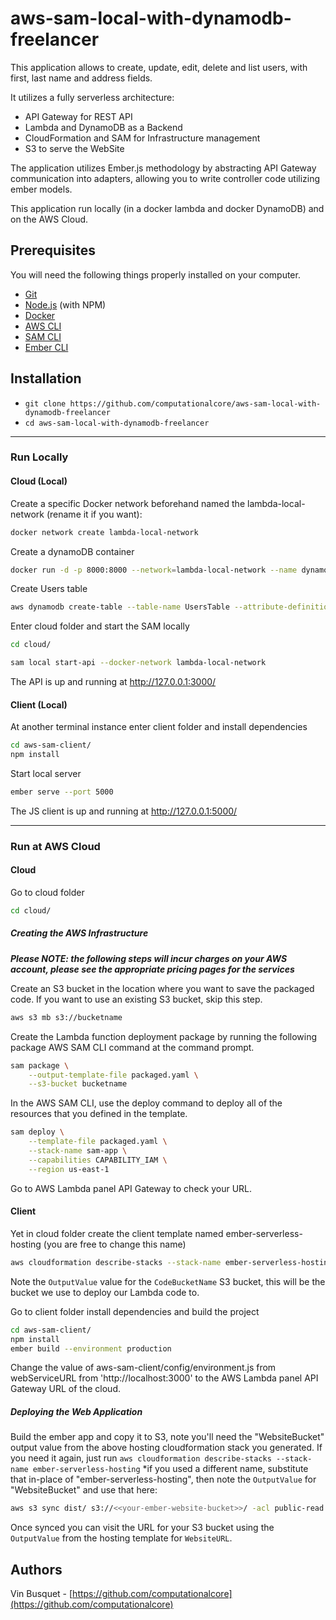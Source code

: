 # aws-sam-local-with-dynamodb-freelancer

This application allows to create, update, edit, delete and list users, with first, last name and address fields.

 It utilizes a fully serverless architecture:

 - API Gateway for REST API
 - Lambda and DynamoDB as a Backend
 - CloudFormation and SAM for Infrastructure management
 - S3 to serve the WebSite

The application utilizes Ember.js methodology by abstracting API Gateway communication into adapters, allowing you to write controller code utilizing ember models.

This application run locally (in a docker lambda and docker DynamoDB) and on the AWS Cloud.

## Prerequisites

You will need the following things properly installed on your computer.

* [Git](https://git-scm.com/)
* [Node.js](https://nodejs.org/) (with NPM)
* [Docker](https://www.docker.com/get-started)
* [AWS CLI](https://aws.amazon.com/cli)
* [SAM CLI](https://docs.aws.amazon.com/pt_br/serverless-application-model/latest/developerguide/serverless-sam-cli-install.html)
* [Ember CLI](https://ember-cli.com/)

## Installation

* `git clone https://github.com/computationalcore/aws-sam-local-with-dynamodb-freelancer`
* `cd aws-sam-local-with-dynamodb-freelancer`

--------------------

### Run Locally

#### Cloud (Local)

Create a specific Docker network beforehand named the lambda-local-network (rename it if you want):

```bash
docker network create lambda-local-network
```

Create a dynamoDB container

```bash
docker run -d -p 8000:8000 --network=lambda-local-network --name dynamodb-local amazon/dynamodb-local -Djava.library.path=./DynamoDBLocal_lib -jar DynamoDBLocal.jar -sharedDb
```

Create Users table

```bash
aws dynamodb create-table --table-name UsersTable --attribute-definitions AttributeName=id,AttributeType=S --key-schema AttributeName=id,KeyType=HASH --provisioned-throughput ReadCapacityUnits=5,WriteCapacityUnits=5 --endpoint-url http://127.0.0.1:8000
```

Enter cloud folder and start the SAM locally

```bash
cd cloud/
```

```bash
sam local start-api --docker-network lambda-local-network
```

The API  is up and running at http://127.0.0.1:3000/

#### Client (Local)

At another terminal instance enter client folder and install dependencies

```bash
cd aws-sam-client/
npm install
```

Start local server

```bash
ember serve --port 5000
```

The JS client is up and running at http://127.0.0.1:5000/

--------------------

### Run at AWS Cloud

#### Cloud

Go to cloud folder

```bash
cd cloud/
```

##### Creating the AWS Infrastructure

***Please NOTE: the following steps will incur charges on your AWS account, please see the appropriate pricing pages for the services***

Create an S3 bucket in the location where you want to save the packaged code. If you want to use an existing S3 bucket, skip this step.

```bash
aws s3 mb s3://bucketname
```

Create the Lambda function deployment package by running the following package AWS SAM CLI command at the command prompt.

```bash
sam package \
    --output-template-file packaged.yaml \
    --s3-bucket bucketname
```

In the AWS SAM CLI, use the deploy command to deploy all of the resources that you defined in the template.

```bash
sam deploy \
    --template-file packaged.yaml \
    --stack-name sam-app \
    --capabilities CAPABILITY_IAM \
    --region us-east-1
```

Go to AWS Lambda panel API Gateway to check your URL.

#### Client

Yet in cloud folder create the client template named ember-serverless-hosting (you are free to change this name)

```bash
aws cloudformation describe-stacks --stack-name ember-serverless-hosting
```

Note the `OutputValue` value for the `CodeBucketName` S3 bucket, this will be the bucket we use to deploy our Lambda code to.

Go to client folder install dependencies and build the project

```bash
cd aws-sam-client/
npm install
ember build --environment production
```

Change the value of aws-sam-client/config/environment.js from webServiceURL from 'http://localhost:3000' to the AWS Lambda panel API Gateway URL of the cloud.

##### Deploying the Web Application

Build the ember app and copy it to S3, note you'll need the "WebsiteBucket" output value from the above hosting cloudformation stack you generated. If you need it again, just run `aws cloudformation describe-stacks --stack-name ember-serverless-hosting` *if you used a different name, substitute that in-place of "ember-serverless-hosting", then note the `OutputValue` for "WebsiteBucket" and use that here:

```bash
aws s3 sync dist/ s3://<<your-ember-website-bucket>>/ -acl public-read
```

Once synced you can visit the URL for your S3 bucket using the `OutputValue` from the hosting template for `WebsiteURL`.

## Authors

Vin Busquet - [https://github.com/computationalcore](https://github.com/computationalcore)
